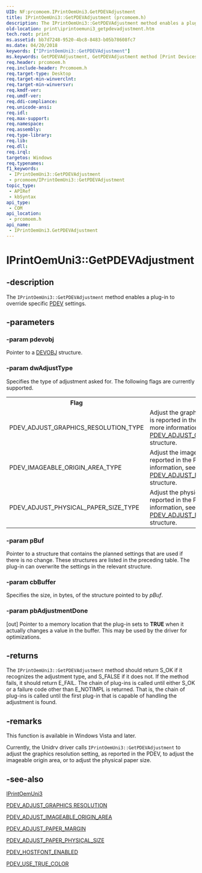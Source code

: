 ```yaml
---
UID: NF:prcomoem.IPrintOemUni3.GetPDEVAdjustment
title: IPrintOemUni3::GetPDEVAdjustment (prcomoem.h)
description: The IPrintOemUni3::GetPDEVAdjustment method enables a plug-in to override specific PDEV settings.
old-location: print\iprintoemuni3_getpdevadjustment.htm
tech.root: print
ms.assetid: bb7d7248-9520-4bc8-8483-b05b78608fc7
ms.date: 04/20/2018
keywords: ["IPrintOemUni3::GetPDEVAdjustment"]
ms.keywords: GetPDEVAdjustment, GetPDEVAdjustment method [Print Devices], GetPDEVAdjustment method [Print Devices],IPrintOemUni3 interface, IPrintOemUni3 interface [Print Devices],GetPDEVAdjustment method, IPrintOemUni3.GetPDEVAdjustment, IPrintOemUni3::GetPDEVAdjustment, prcomoem/IPrintOemUni3::GetPDEVAdjustment, print.iprintoemuni3_getpdevadjustment, print_unidrv-pscript_rendering_d30dca0e-9e1d-4d42-9f9d-e6abd364da96.xml
req.header: prcomoem.h
req.include-header: Prcomoem.h
req.target-type: Desktop
req.target-min-winverclnt: 
req.target-min-winversvr: 
req.kmdf-ver: 
req.umdf-ver: 
req.ddi-compliance: 
req.unicode-ansi: 
req.idl: 
req.max-support: 
req.namespace: 
req.assembly: 
req.type-library: 
req.lib: 
req.dll: 
req.irql: 
targetos: Windows
req.typenames: 
f1_keywords:
 - IPrintOemUni3::GetPDEVAdjustment
 - prcomoem/IPrintOemUni3::GetPDEVAdjustment
topic_type:
 - APIRef
 - kbSyntax
api_type:
 - COM
api_location:
 - prcomoem.h
api_name:
 - IPrintOemUni3.GetPDEVAdjustment
---
```


# IPrintOemUni3::GetPDEVAdjustment


## -description

The <code>IPrintOemUni3::GetPDEVAdjustment</code> method enables a plug-in to override specific <a href="https://docs.microsoft.com/windows-hardware/drivers/">PDEV</a> settings.

## -parameters

### -param pdevobj

Pointer to a <a href="https://docs.microsoft.com/windows-hardware/drivers/ddi/printoem/ns-printoem-_devobj">DEVOBJ</a> structure.

### -param dwAdjustType

Specifies the type of adjustment asked for. The following flags are currently supported.

<table>
<tr>
<th>Flag</th>
<th>Meaning</th>
</tr>
<tr>
<td>
PDEV_ADJUST_GRAPHICS_RESOLUTION_TYPE

</td>
<td>
Adjust the graphics resolution setting that is reported in the PDEV structure. For more information, see the <a href="https://docs.microsoft.com/windows-hardware/drivers/ddi/printoem/ns-printoem-_pdev_adjust_graphics_resolution">PDEV_ADJUST_GRAPHICS RESOLUTION</a> structure.

</td>
</tr>
<tr>
<td>
PDEV_IMAGEABLE_ORIGIN_AREA_TYPE

</td>
<td>
Adjust the imageable origin area that is reported in the PDEV structure. For more information, see the <a href="https://docs.microsoft.com/windows-hardware/drivers/ddi/printoem/ns-printoem-_pdev_adjust_imageable_origin_area">PDEV_ADJUST_IMAGEABLE_ORIGIN_AREA</a> structure.

</td>
</tr>
<tr>
<td>
PDEV_ADJUST_PHYSICAL_PAPER_SIZE_TYPE

</td>
<td>
Adjust the physical paper size that is reported in the PDEV structure. For more information, see the <a href="https://docs.microsoft.com/windows-hardware/drivers/ddi/printoem/ns-printoem-_pdev_adjust_physical_paper_size">PDEV_ADJUST_PAPER_PHYSICAL_SIZE</a> structure.

</td>
</tr>
</table>

### -param pBuf

Pointer to a structure that contains the planned settings that are used if there is no change. These structures are listed in the preceding table. The plug-in can overwrite the settings in the relevant structure.

### -param cbBuffer

Specifies the size, in bytes, of the structure pointed to by <i>pBuf</i>.

### -param pbAdjustmentDone 

[out]
Pointer to a memory location that the plug-in sets to <b>TRUE</b> when it actually changes a value in the buffer. This may be used by the driver for optimizations.

## -returns

The <code>IPrintOemUni3::GetPDEVAdjustment</code> method should return S_OK if it recognizes the adjustment type, and S_FALSE if it does not. If the method fails, it should return E_FAIL. The chain of plug-ins is called until either S_OK or a failure code other than E_NOTIMPL is returned. That is, the chain of plug-ins is called until the first plug-in that is capable of handling the adjustment is found.

## -remarks

This function is available in Windows Vista and later.

Currently, the Unidrv driver calls <code>IPrintOemUni3::GetPDEVAdjustment</code> to adjust the graphics resolution setting, as reported in the PDEV, to adjust the imageable origin area, or to adjust the physical paper size.

## -see-also

<a href="https://docs.microsoft.com/windows-hardware/drivers/ddi/prcomoem/nn-prcomoem-iprintoemuni3">IPrintOemUni3</a>



<a href="https://docs.microsoft.com/windows-hardware/drivers/ddi/printoem/ns-printoem-_pdev_adjust_graphics_resolution">PDEV_ADJUST_GRAPHICS RESOLUTION</a>



<a href="https://docs.microsoft.com/windows-hardware/drivers/ddi/printoem/ns-printoem-_pdev_adjust_imageable_origin_area">PDEV_ADJUST_IMAGEABLE_ORIGIN_AREA</a>



<a href="https://docs.microsoft.com/windows-hardware/drivers/ddi/printoem/ns-printoem-_pdev_adjust_paper_margin">PDEV_ADJUST_PAPER_MARGIN</a>



<a href="https://docs.microsoft.com/windows-hardware/drivers/ddi/printoem/ns-printoem-_pdev_adjust_physical_paper_size">PDEV_ADJUST_PAPER_PHYSICAL_SIZE</a>



<a href="https://docs.microsoft.com/windows-hardware/drivers/ddi/printoem/ns-printoem-_pdev_hostfont_enabled">PDEV_HOSTFONT_ENABLED</a>



<a href="https://docs.microsoft.com/windows-hardware/drivers/ddi/printoem/ns-printoem-_pdev_use_true_color">PDEV_USE_TRUE_COLOR</a>

